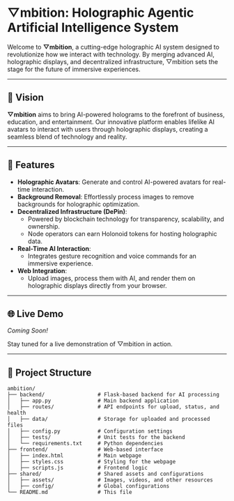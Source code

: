 # ▽mbition: Holographic Agentic Artificial Intelligence System

Welcome to **▽mbition**, a cutting-edge holographic AI system designed to revolutionize how we interact with technology. By merging advanced AI, holographic displays, and decentralized infrastructure, ▽mbition sets the stage for the future of immersive experiences.

---

## 🌌 Vision
**▽mbition** aims to bring AI-powered holograms to the forefront of business, education, and entertainment. Our innovative platform enables lifelike AI avatars to interact with users through holographic displays, creating a seamless blend of technology and reality.

---

## 🚀 Features
- **Holographic Avatars**: Generate and control AI-powered avatars for real-time interaction.
- **Background Removal**: Effortlessly process images to remove backgrounds for holographic optimization.
- **Decentralized Infrastructure (DePin)**:
  - Powered by blockchain technology for transparency, scalability, and ownership.
  - Node operators can earn Holonoid tokens for hosting holographic data.
- **Real-Time AI Interaction**:
  - Integrates gesture recognition and voice commands for an immersive experience.
- **Web Integration**:
  - Upload images, process them with AI, and render them on holographic displays directly from your browser.

---

## 🌐 Live Demo
*Coming Soon!*

Stay tuned for a live demonstration of ▽mbition in action.

---

## 📁 Project Structure
```plaintext
ambition/
├── backend/                 # Flask-based backend for AI processing
│   ├── app.py               # Main backend application
│   ├── routes/              # API endpoints for upload, status, and health
│   ├── data/                # Storage for uploaded and processed files
│   ├── config.py            # Configuration settings
│   ├── tests/               # Unit tests for the backend
│   └── requirements.txt     # Python dependencies
├── frontend/                # Web-based interface
│   ├── index.html           # Main webpage
│   ├── styles.css           # Styling for the webpage
│   ├── scripts.js           # Frontend logic
├── shared/                  # Shared assets and configurations
│   ├── assets/              # Images, videos, and other resources
│   ├── config/              # Global configurations
└── README.md                # This file